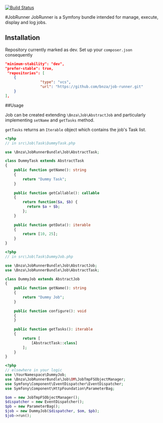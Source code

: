 [![Build Status](https://travis-ci.org/bnza/job-runner.svg?branch=master)](https://travis-ci.org/bnza/job-runner)

#JobRunner
JobRunner is a Symfony bundle intended for manage, execute, display and log jobs. 


## Installation

Repository currently marked as dev. Set up your ```composer.json``` consequently

```json
"minimum-stability": "dev",
"prefer-stable": true,
 "repositories": [
    {
                "type": "vcs",
                "url": "https://github.com/bnza/job-runner.git"
    }
],
```

##Usage

Job can be created extending ```\Bnza\Job\AbstractJob``` and particularly 
implementing ```setName``` and ```getTasks``` method.

```getTasks``` returns an ```Iterable``` object which contains the 
job's Task list.

```php
<?php
// in src\Job\Task\DummyTask.php

use \Bnza\JobRunnerBundle\Job\AbstractTask;

class DummyTask extends AbstractTask
{
    public function getName(): string 
    {
        return "Dummy Task";
    }
    
    public function getCallable(): callable
    {
        return function($a, $b) {
          return $a + $b;  
        };
    }
    
    public function getData(): iterable
    {
        return [10, 25];
    }
}
```

```php
<?php
// in src\Job\Task\DummyJob.php

use \Bnza\JobRunnerBundle\Job\AbstractJob;
use \Bnza\JobRunnerBundle\Job\AbstractTask;

class DummyJob extends AbstractJob
{
    public function getName(): string 
    {
        return "Dummy Job";
    }
    
    public function configure(): void
    {        
    }
    
    public function getTasks(): iterable
    {
        return [
            [AbstractTask::class]
        ];
    }
}
```

```php
<?php
// elsewhere in your logic
use \YourNamespace\DummyJob;
use \Bnza\JobRunnerBundle\Job\OM\JobTmpFSObjectManager;
use Symfony\Component\EventDispatcher\EventDispatcher;
use Symfony\Component\HttpFoundation\ParameterBag;

$om = new JobTmpFSObjectManager();
$dispatcher = new EventDispatcher();
$pb = new ParameterBag();
$job = new DummyJob($dispatcher, $om, $pb);
$job->run();
```    